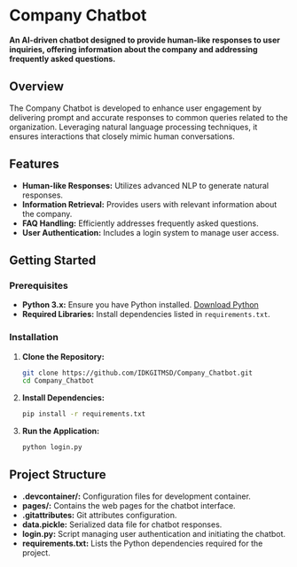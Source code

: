 # Company Chatbot

**An AI-driven chatbot designed to provide human-like responses to user inquiries, offering information about the company and addressing frequently asked questions.**

## Overview

The Company Chatbot is developed to enhance user engagement by delivering prompt and accurate responses to common queries related to the organization. Leveraging natural language processing techniques, it ensures interactions that closely mimic human conversations.

## Features

- **Human-like Responses:** Utilizes advanced NLP to generate natural responses.
- **Information Retrieval:** Provides users with relevant information about the company.
- **FAQ Handling:** Efficiently addresses frequently asked questions.
- **User Authentication:** Includes a login system to manage user access.

## Getting Started

### Prerequisites

- **Python 3.x:** Ensure you have Python installed. [Download Python](https://www.python.org/downloads/)
- **Required Libraries:** Install dependencies listed in `requirements.txt`.

### Installation

1. **Clone the Repository:**

   ```bash
   git clone https://github.com/IDKGITMSD/Company_Chatbot.git
   cd Company_Chatbot
2. **Install Dependencies:**
   
    ```bash
    pip install -r requirements.txt

3. **Run the Application:**
    ```bash
    python login.py

## Project Structure
- **.devcontainer/:** Configuration files for development container.
- **pages/:** Contains the web pages for the chatbot interface.
- **.gitattributes:** Git attributes configuration.
- **data.pickle:** Serialized data file for chatbot responses.
- **login.py:** Script managing user authentication and initiating the chatbot.
- **requirements.txt:** Lists the Python dependencies required for the project.
